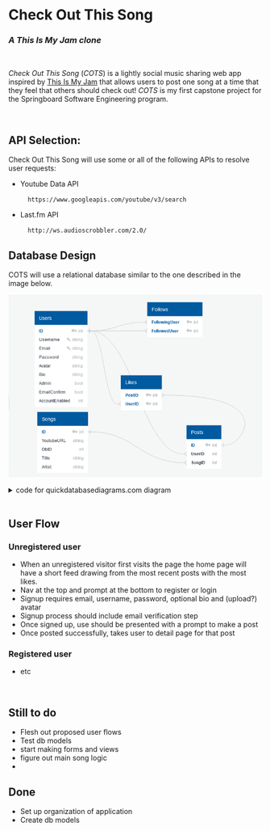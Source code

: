 # Check Out This Song
### *A This Is My Jam clone*
<br>

*Check Out This Song* (*COTS*) is a lightly social music sharing web app inspired by [This Is My Jam](https://www.thisismyjam.com/) that allows users to post one song at a time that they feel that others should check out! *COTS* is my first capstone project for the Springboard Software Engineering program.

<br>

## API Selection:
Check Out This Song will use some or all of the following APIs to resolve user requests:

* Youtube Data API

        https://www.googleapis.com/youtube/v3/search

* Last.fm API

        http://ws.audioscrobbler.com/2.0/

## Database Design
COTS will use a relational database similar to the one described in the image below.

![COTS database diagram](resources/COTS_database_diagram.png)

<details>
<summary>code for quickdatabasediagrams.com diagram</summary>

    Users
    -
    ID PK int
    Username string UNIQUE
    Email string UNIQUE
    Password string
    Avatar string
    Bio string
    Admin boolean
    EmailConfirm bool
    AccountEnabled bool

    Posts
    -
    ID PK int
    UserID int FK >- Users.ID
    SongID int FK >- Songs.ID

    Songs
    -
    ID PK int
    YoutubeURL string
    DbID int
    Title string
    Artist string

    Likes
    -
    PostID int PK FK >- Posts.ID
    UserID inf PK FK >- Users.ID

    Follows
    -
    FollowingUser int PK FK >- Users.ID
    FollowedUser int PK FK >- Users.ID
</details>
 
<br>

## User Flow

### Unregistered user

* When an unregistered visitor first visits the page the home page will have a short feed drawing from the most recent posts with the most likes.
* Nav at the top and prompt at the bottom to register or login
* Signup requires email, username, password, optional bio and (upload?) avatar
* Signup process should include email verification step
* Once signed up, use should be presented with a prompt to make a post
* Once posted successfully, takes user to detail page for that post

### Registered user

* etc

<br>

## Still to do

* Flesh out proposed user flows
* Test db models
* start making forms and views
* figure out main song logic
* 


## Done

* Set up organization of application
* Create db models